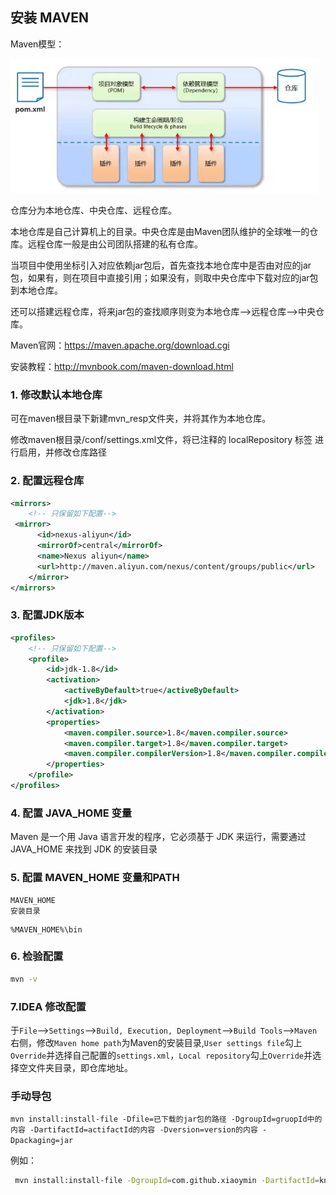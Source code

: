 ## 安装 MAVEN

Maven模型：

<img src=".\pictures\Maven模型.png" alt="Maven模型" style="zoom:80%;" />

仓库分为本地仓库、中央仓库、远程仓库。

本地仓库是自己计算机上的目录。中央仓库是由Maven团队维护的全球唯一的仓库。远程仓库一般是由公司团队搭建的私有仓库。

当项目中使用坐标引入对应依赖jar包后，首先查找本地仓库中是否由对应的jar包，如果有，则在项目中直接引用；如果没有，则取中央仓库中下载对应的jar包到本地仓库。

还可以搭建远程仓库，将来jar包的查找顺序则变为本地仓库⟶远程仓库⟶中央仓库。

Maven官网：https://maven.apache.org/download.cgi

安装教程：http://mvnbook.com/maven-download.html

### 1. 修改默认本地仓库

可在maven根目录下新建mvn_resp文件夹，并将其作为本地仓库。

修改maven根目录/conf/settings.xml文件，将已注释的 localRepository 标签 进行启用，并修改仓库路径

### 2. 配置远程仓库

```xml
<mirrors>
    <!-- 只保留如下配置-->
 <mirror>
      <id>nexus-aliyun</id>
      <mirrorOf>central</mirrorOf>
      <name>Nexus aliyun</name>
      <url>http://maven.aliyun.com/nexus/content/groups/public</url>
    </mirror>
</mirrors> 
```

### 3. 配置JDK版本

```xml
<profiles>
    <!-- 只保留如下配置-->
    <profile>
        <id>jdk-1.8</id>
        <activation>
            <activeByDefault>true</activeByDefault>
            <jdk>1.8</jdk>
        </activation>
        <properties>
            <maven.compiler.source>1.8</maven.compiler.source>
            <maven.compiler.target>1.8</maven.compiler.target>
            <maven.compiler.compilerVersion>1.8</maven.compiler.compilerVersion>
        </properties>
    </profile>
</profiles>
```

### 4. 配置 JAVA_HOME 变量

Maven 是一个用 Java 语言开发的程序，它必须基于 JDK 来运行，需要通过 JAVA_HOME 来找到 JDK 的安装目录

### 5. 配置 MAVEN_HOME 变量和PATH

```
MAVEN_HOME
安装目录
```

```
%MAVEN_HOME%\bin
```

### 6. 检验配置

```bash
mvn -v
```

### 7.IDEA 修改配置

于`File`⟶`Settings`⟶`Build, Execution, Deployment`⟶`Build Tools`⟶`Maven`右侧，修改`Maven home path`为Maven的安装目录,`User settings file`勾上`Override`并选择自己配置的`settings.xml`，`Local repository`勾上`Override`并选择空文件夹目录，即仓库地址。

### 手动导包

`mvn install:install-file -Dfile=已下载的jar包的路径 -DgroupId=gruopId中的内容 -DartifactId=actifactId的内容 -Dversion=version的内容 -Dpackaging=jar`

例如：

```bash
 mvn install:install-file -DgroupId=com.github.xiaoymin -DartifactId=knife4j-spring-boot-starter -Dversion=3.0.4 -Dpackaging=jar -Dfile=D:/work/knife4j-spring-boot-starter-3.0.4.jar -Dpackaging=jar
```

